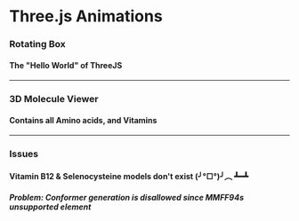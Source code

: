 # Three.js Animations
### Rotating Box
#### The "Hello World" of ThreeJS
------
### 3D Molecule Viewer
#### Contains all Amino acids, and Vitamins
------
### Issues
#### Vitamin B12 & Selenocysteine models don't exist (╯°□°)╯︵ ┻━┻
##### Problem: Conformer generation is disallowed since MMFF94s unsupported element
